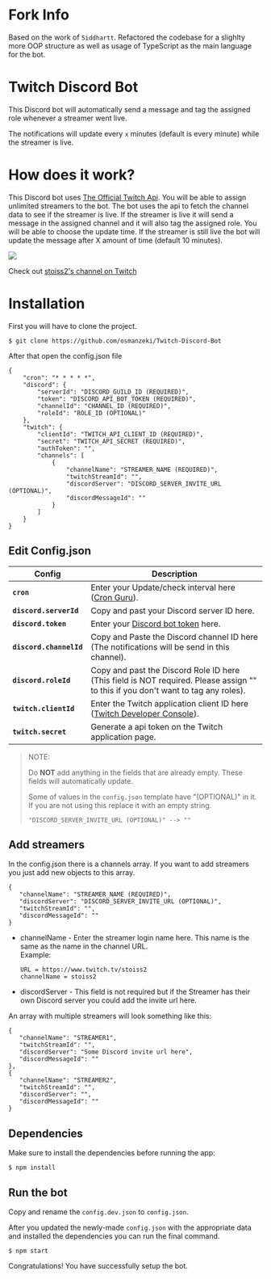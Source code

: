 # Fork Info

Based on the work of `Siddhartt`. Refactored the codebase for a slighlty more OOP structure as well as usage of TypeScript as the main language for the bot.

# Twitch Discord Bot

This Discord bot will automatically send a message and tag the assigned role whenever a streamer went live.

The notifications will update every `x` minutes (default is every minute) while the streamer is live.

# How does it work?

This Discord bot uses [The Official Twitch Api](https://dev.twitch.tv/docs/api/). You will be able to assign unlimited streamers to the bot. The bot uses the api to fetch the channel data to see if the streamer is live. If the streamer is live it will send a message in the assigned channel and it will also tag the assigned role. You will be able to choose the update time. If the streamer is still live the bot will update the message after X amount of time (default 10 minutes).

<img src="https://cdn.discordapp.com/attachments/738800765023551660/821513567265226803/unknown.png" />

Check out [stoiss2's channel on Twitch](https://www.twitch.tv/stoiss2)

# Installation

First you will have to clone the project.

```console
$ git clone https://github.com/osmanzeki/Twitch-Discord-Bot
```

After that open the config.json file

```console
{
    "cron": "* * * * *",
    "discord": {
        "serverId": "DISCORD_GUILD_ID (REQUIRED)",
        "token": "DISCORD_API_BOT_TOKEN (REQUIRED)",
        "channelId": "CHANNEL_ID (REQUIRED)",
        "roleId": "ROLE_ID (OPTIONAL)"
    },
    "twitch": {
        "clientId": "TWITCH_API_CLIENT_ID (REQUIRED)",
        "secret": "TWITCH_API_SECRET (REQUIRED)",
        "authToken": "",
        "channels": [
            {
                "channelName": "STREAMER_NAME (REQUIRED)",
                "twitchStreamId": "",
                "discordServer": "DISCORD_SERVER_INVITE_URL (OPTIONAL)",
                "discordMessageId": ""
            }
        ]
    }
}
```

## Edit Config.json

| Config                  | Description                                                                                                                       |
| ----------------------- | --------------------------------------------------------------------------------------------------------------------------------- |
| **`cron`**              | Enter your Update/check interval here ([Cron Guru](https://crontab.guru/)).                                                       |
| **`discord.serverId`**  | Copy and past your Discord server ID here.                                                                                        |
| **`discord.token`**     | Enter your [Discord bot token](https://discord.com/developers/applications) here.                                                 |
| **`discord.channelId`** | Copy and Paste the Discord channel ID here (The notifications will be send in this channel).                                      |
| **`discord.roleId`**    | Copy and past the Discord Role ID here (This field is NOT required. Please assign "" to this if you don't want to tag any roles). |
| **`twitch.clientId`**   | Enter the Twitch application client ID here ([Twitch Developer Console](https://dev.twitch.tv/console/apps)).                     |
| **`twitch.secret`**     | Generate a api token on the Twitch application page.                                                                              |

> NOTE:
>
> Do **NOT** add anything in the fields that are already empty. These fields will automatically update.
>
> Some of values in the `config.json` template have "(OPTIONAL)" in it. If you are not using this replace it with an empty string.
>
> `"DISCORD_SERVER_INVITE_URL (OPTIONAL)" --> ""`

## Add streamers

In the config.json there is a channels array. If you want to add streamers you just add new objects to this array.

```console
{
   "channelName": "STREAMER_NAME (REQUIRED)",
   "discordServer": "DISCORD_SERVER_INVITE_URL (OPTIONAL)",
   "twitchStreamId": "",
   "discordMessageId": ""
}
```

-   channelName - Enter the streamer login name here. This name is the same as the name in the channel URL.  
    Example:
    ```
    URL = https://www.twitch.tv/stoiss2
    channelName = stoiss2
    ```
-   discordServer - This field is not required but if the Streamer has their own Discord server you could add the invite url here.

An array with multiple streamers will look something like this:

```console
{
   "channelName": "STREAMER1",
   "twitchStreamId": "",
   "discordServer": "Some Discord invite url here",
   "discordMessageId": ""
},
{
   "channelName": "STREAMER2",
   "twitchStreamId": "",
   "discordServer": "",
   "discordMessageId": ""
}
```

## Dependencies

Make sure to install the dependencies before running the app:

```console
$ npm install
```

## Run the bot

Copy and rename the `config.dev.json` to `config.json`.

After you updated the newly-made `config.json` with the appropriate data and installed the dependencies you can run the final command.

```console
$ npm start
```

Congratulations! You have successfully setup the bot.

